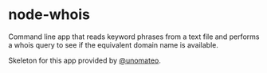 node-whois
==========

Command line app that reads keyword phrases from a text file and performs a whois query to see if the equivalent domain name is available.

Skeleton for this app provided by [@unomateo](https://github.com/unomateo/node-whois).
